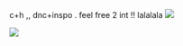 c+h ,, dnc+inspo . feel free 2 int !! lalalala  ![](https://64.media.tumblr.com/dfb172c37d6029dc1ef680b2fb889305/f3cf5c906e819d0f-8b/s75x75_c1/71fffc61e8335a95c2362a2577c760054260728d.gifv)

![](https://yt3.ggpht.com/MV2hxB7QZrzJJqzDUEEiOoS2Ibq0yIgmJE87rGXLCCFGoY-vaVNGcecbjB9eE8KNebzTMKHV_M_3Dw=s640-c-fcrop64=1,00000000ffffffff-rw-nd-v1)
